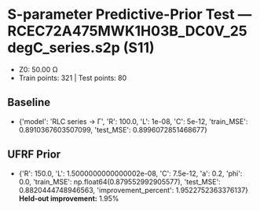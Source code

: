 # S-parameter Predictive-Prior Test — RCEC72A475MWK1H03B_DC0V_25degC_series.s2p (S11)
- Z0: 50.00 Ω
- Train points: 321  |  Test points: 80

## Baseline
- {'model': 'RLC series -> Γ', 'R': 100.0, 'L': 1e-08, 'C': 5e-12, 'train_MSE': 0.8910367603507099, 'test_MSE': 0.8996072851468677}

## UFRF Prior
- {'R': 150.0, 'L': 1.5000000000000002e-08, 'C': 7.5e-12, 'a': 0.2, 'phi': 0.0, 'train_MSE': np.float64(0.879552992905577), 'test_MSE': 0.8820444748946563, 'improvement_percent': 1.9522752363376137}
**Held-out improvement:** 1.95%